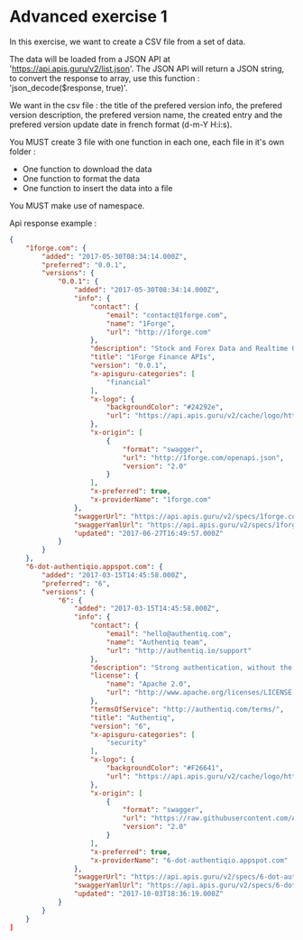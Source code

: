 # Advanced exercise 1

In this exercise, we want to create a CSV file from a set of data.

The data will be loaded from a JSON API at 'https://api.apis.guru/v2/list.json'.
The JSON API will return  a JSON string, to convert the response to array, use this function : 'json_decode($response, true)'.

We want in the csv file : the title of the prefered version info, the prefered version description, the prefered version name, the created entry and the prefered version update date in french format (d-m-Y H:i:s).

You MUST create 3 file with one function in each one, each file in it's own folder :
 * One function to download the data
 * One function to format the data
 * One function to insert the data into a file 

You MUST make use of namespace.

Api response example :
```json
{
    "1forge.com": {
        "added": "2017-05-30T08:34:14.000Z",
        "preferred": "0.0.1",
        "versions": {
            "0.0.1": {
                "added": "2017-05-30T08:34:14.000Z",
                "info": {
                    "contact": {
                        "email": "contact@1forge.com",
                        "name": "1Forge",
                        "url": "http://1forge.com"
                    },
                    "description": "Stock and Forex Data and Realtime Quotes",
                    "title": "1Forge Finance APIs",
                    "version": "0.0.1",
                    "x-apisguru-categories": [
                        "financial"
                    ],
                    "x-logo": {
                        "backgroundColor": "#24292e",
                        "url": "https://api.apis.guru/v2/cache/logo/http_1forge.com_logo.png"
                    },
                    "x-origin": [
                        {
                            "format": "swagger",
                            "url": "http://1forge.com/openapi.json",
                            "version": "2.0"
                        }
                    ],
                    "x-preferred": true,
                    "x-providerName": "1forge.com"
                },
                "swaggerUrl": "https://api.apis.guru/v2/specs/1forge.com/0.0.1/swagger.json",
                "swaggerYamlUrl": "https://api.apis.guru/v2/specs/1forge.com/0.0.1/swagger.yaml",
                "updated": "2017-06-27T16:49:57.000Z"
            }
        }
    },
    "6-dot-authentiqio.appspot.com": {
        "added": "2017-03-15T14:45:58.000Z",
        "preferred": "6",
        "versions": {
            "6": {
                "added": "2017-03-15T14:45:58.000Z",
                "info": {
                    "contact": {
                        "email": "hello@authentiq.com",
                        "name": "Authentiq team",
                        "url": "http://authentiq.io/support"
                    },
                    "description": "Strong authentication, without the passwords.",
                    "license": {
                        "name": "Apache 2.0",
                        "url": "http://www.apache.org/licenses/LICENSE-2.0.html"
                    },
                    "termsOfService": "http://authentiq.com/terms/",
                    "title": "Authentiq",
                    "version": "6",
                    "x-apisguru-categories": [
                        "security"
                    ],
                    "x-logo": {
                        "backgroundColor": "#F26641",
                        "url": "https://api.apis.guru/v2/cache/logo/https_www.authentiq.com_theme_images_authentiq-logo-a-inverse.svg"
                    },
                    "x-origin": [
                        {
                            "format": "swagger",
                            "url": "https://raw.githubusercontent.com/AuthentiqID/authentiq-docs/master/docs/swagger/issuer.yaml",
                            "version": "2.0"
                        }
                    ],
                    "x-preferred": true,
                    "x-providerName": "6-dot-authentiqio.appspot.com"
                },
                "swaggerUrl": "https://api.apis.guru/v2/specs/6-dot-authentiqio.appspot.com/6/swagger.json",
                "swaggerYamlUrl": "https://api.apis.guru/v2/specs/6-dot-authentiqio.appspot.com/6/swagger.yaml",
                "updated": "2017-10-03T18:36:19.000Z"
            }
        }
    }
]
```
